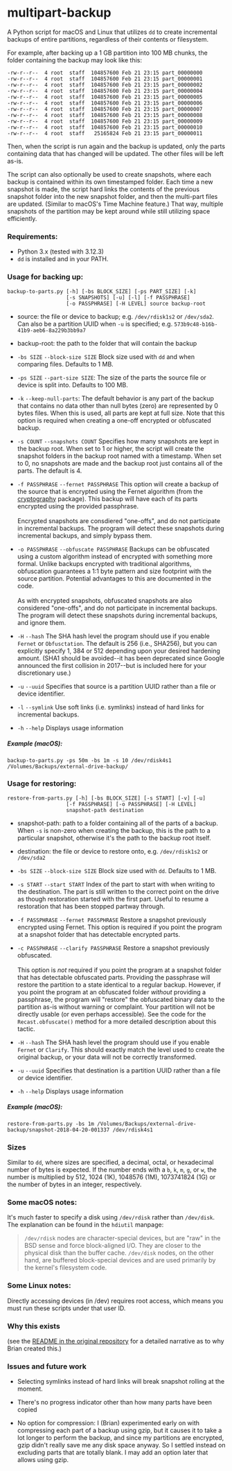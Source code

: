 # multipart-backup

A Python script for macOS and Linux that utilizes `dd` to create incremental backups of entire partitions, regardless of their contents or filesystem.

For example, after backing up a 1 GB partition into 100 MB chunks, the folder containing the backup may look like this:

    -rw-r--r--  4 root  staff  104857600 Feb 21 23:15 part_00000000
    -rw-r--r--  4 root  staff  104857600 Feb 21 23:15 part_00000001
    -rw-r--r--  4 root  staff  104857600 Feb 21 23:15 part_00000002
    -rw-r--r--  4 root  staff  104857600 Feb 21 23:15 part_00000004
    -rw-r--r--  4 root  staff  104857600 Feb 21 23:15 part_00000005
    -rw-r--r--  4 root  staff  104857600 Feb 21 23:15 part_00000006
    -rw-r--r--  4 root  staff  104857600 Feb 21 23:15 part_00000007
    -rw-r--r--  4 root  staff  104857600 Feb 21 23:15 part_00000008
    -rw-r--r--  4 root  staff  104857600 Feb 21 23:15 part_00000009
    -rw-r--r--  4 root  staff  104857600 Feb 21 23:15 part_00000010
    -rw-r--r--  4 root  staff   25165824 Feb 21 23:15 part_00000011

Then, when the script is run again and the backup is updated, only the parts containing data that has changed will be updated. The other files will be left as-is.

The script can also optionally be used to create snapshots, where each backup is contained within its own timestamped folder. Each time a new snapshot is made, the script hard links the contents of the previous snapshot folder into the new snapshot folder, and then the multi-part files are updated. (Similar to macOS's Time Machine feature.) That way, multiple snapshots of the partition may be kept around while still utilizing space efficiently.

### Requirements:

- Python 3.x (tested with 3.12.3)
- `dd` is installed and in your PATH.

### Usage for backing up:

    backup-to-parts.py [-h] [-bs BLOCK_SIZE] [-ps PART_SIZE] [-k]
                       [-s SNAPSHOTS] [-u] [-l] [-f PASSPHRASE]
                       [-o PASSPHRASE] [-H LEVEL] source backup-root

* source: the file or device to backup; e.g. `/dev/rdisk1s2` or `/dev/sda2`. Can also be a partition UUID when `-u` is specified; e.g. `573b9c48-b16b-41b9-aeb6-8a229b3bb9a7`

* backup-root: the path to the folder that will contain the backup

* `-bs SIZE` `--block-size SIZE`
Block size used with `dd` and when comparing files. Defaults to 1 MB.

* `-ps SIZE` `--part-size SIZE`:
The size of the parts the source file or device is split into. Defaults to 100 MB.

* `-k` `--keep-null-parts`:
The default behavior is any part of the backup that contains no data other than null bytes (zero) are represented by 0 bytes files. When this is used, all parts are kept at full size.  Note that this option is required when creating a one-off encrypted or obfuscated backup.

* `-s COUNT` `--snapshots COUNT`
Specifies how many snapshots are kept in the backup root. When set to 1 or higher, the script will create the snapshot folders in the backup root named with a timestamp. When set to 0, no snapshots are made and the backup root just contains all of the parts. The default is 4.

* `-f PASSPHRASE` `--fernet PASSPHRASE`
This option will create a backup of the source that is encrypted using the Fernet algorithm (from the [cryptography](https://pypi.org/search/?q=cryptography) package).  This backup will have each of its parts encrypted using the provided passphrase.<br><br>
Encrypted snapshots are consdiered "one-offs", and do not participate in incremental backups.  The program will detect these snapshots during incremental backups, and simply bypass them.

* `-o PASSPHRASE` `--obfuscate PASSPHRASE`
Backups can be obfuscated using a custom algorithm instead of encrypted with something more formal.  Unlike backups encrypted with traditional algorithms, obfuscation guarantees a 1:1 byte pattern and size footprint with the source partition.  Potential advantages to this are documented in the code.<br><br>
As with encrypted snapshots, obfuscated snapshots are also considered "one-offs", and do not participate in incremental backups.  The program will detect these snapshots during incremental backups, and ignore them.

* `-H` `--hash`
The SHA hash level the program should use if you enable `Fernet` or `Obfusctation`.  The default is 256 (i.e., SHA256), but you can explicitly specify 1, 384 or 512 depending upon your desired hardening amount. (SHA1 should be avoided--it has been deprecated since Google announced the first collision in 2017--but is included here for your discretionary use.)

* `-u` `--uuid`
Specifies that source is a partition UUID rather than a file or device identifier.

* `-l` `--symlink`
Use soft links (i.e. symlinks) instead of hard links for incremental backups.

* `-h` `--help`
Displays usage information

##### Example (macOS):

    backup-to-parts.py -ps 50m -bs 1m -s 10 /dev/rdisk4s1 /Volumes/Backups/external-drive-backup/

### Usage for restoring:

    restore-from-parts.py [-h] [-bs BLOCK_SIZE] [-s START] [-v] [-u]
                       [-f PASSPHRASE] [-o PASSPHRASE] [-H LEVEL]
                       snapshot-path destination

* snapshot-path: path to a folder containing all of the parts of a backup. When `-s` is non-zero when creating the backup, this is the path to a particular snapshot, otherwise it's the path to the backup root itself.

* destination: the file or device to restore onto, e.g. `/dev/rdisk1s2` or `/dev/sda2`

* `-bs SIZE` `--block-size SIZE`
Block size used with `dd`. Defaults to 1 MB.

* `-s START` `--start START`
Index of the part to start with when writing to the destination. The part is still written to the correct point on the drive as though restoration started with the first part. Useful to resume a restoration that has been stopped partway through.

* `-f PASSPHRASE` `--fernet PASSPHRASE`
Restore a snapshot previously encrypted using Fernet.  This option is required if you point the program at a snapshot folder that has detectable encrypted parts.

* `-c PASSPHRASE` `--clarify PASSPHRASE`
Restore a snapshot previously obfuscated.<br><br>
This option is _not_ required if you point the program at a snapshot folder that has detectable obfuscated parts.  Providing the passphrase will restore the partition to a state identical to a regular backup.  However, if you point the program at an obfuscated folder _without_ providing a passphrase, the program will "restore" the obfuscated binary data to the partition as-is without warning or complaint.  Your partition will not be directly usable (or even perhaps accessible).  See the code for the `Recast.obfuscate()` method for a more detailed description about this tactic.

* `-H` `--hash`
The SHA hash level the program should use if you enable `Fernet` or `Clarify`.  This should exactly match the level used to create the original backup, or your data will not be correctly transformed.

* `-u` `--uuid`
Specifies that destination is a partition UUID rather than a file or device identifier.

* `-h` `--help`
Displays usage information

##### Example (macOS):

    restore-from-parts.py -bs 1m /Volumes/Backups/external-drive-backup/snapshot-2018-04-20-001337 /dev/rdisk4s1

### Sizes

Similar to `dd`, where sizes are specified, a decimal, octal, or hexadecimal number of bytes is expected.  If the number ends with a `b`, `k`, `m`, `g`, or `w`, the number is multiplied by 512, 1024 (1K), 1048576 (1M), 1073741824 (1G) or the number of bytes in an integer, respectively.

### Some macOS notes:

It's much faster to specify a disk using `/dev/rdisk` rather than `/dev/disk`. The explanation can be found in the `hdiutil` manpage:

> `/dev/rdisk` nodes are character-special devices, but are "raw" in the BSD sense and force block-aligned I/O. They are closer to the physical disk than the buffer cache. `/dev/disk` nodes, on the other hand, are buffered block-special devices and are used primarily by the kernel's filesystem code.

### Some Linux notes:

Directly accessing devices (in /dev) requires root access, which means you must run these scripts under that user ID.

### Why this exists

(see the [README in the original repository](https://github.com/briankendall/multipart-backup) for a detailed narrative as to why Brian created this.)

### Issues and future work

- Selecting symlinks instead of hard links will break snapshot rolling at the moment.

- There's no progress indicator other than how many parts have been copied

- No option for compression: I (Brian) experimented early on with compressing each part of a backup using gzip, but it causes it to take a lot longer to perform the backup, and since my partitions are encrypted, gzip didn't really save me any disk space anyway. So I settled instead on excluding parts that are totally blank. I may add an option later that allows using gzip.
